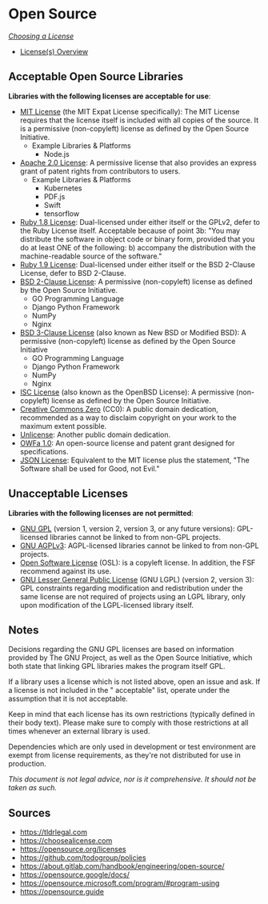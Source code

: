 # Open Source #

[*Choosing a License*](https://choosealicense.com)

- [License(s) Overview](https://choosealicense.com/licenses/)

## Acceptable Open Source Libraries ##

**Libraries with the following licenses are acceptable for use**:

- [MIT License](https://choosealicense.com/licenses/mit/) (the MIT Expat License specifically): The MIT License requires
  that the license itself is included with all copies of the source. It is a permissive (non-copyleft) license as
  defined by the Open Source Initiative.
    - Example Libraries & Platforms
        - Node.js
- [Apache 2.0 License](https://choosealicense.com/licenses/apache-2.0/): A permissive license that also provides an
  express grant of patent rights from contributors to users.
    - Example Libraries & Platforms
        - Kubernetes
        - PDF.js
        - Swift
        - tensorflow
- [Ruby 1.8 License](https://github.com/ruby/ruby/blob/ruby_1_8_6/COPYING): Dual-licensed under either itself or the
  GPLv2, defer to the Ruby License itself. Acceptable because of point 3b: "You may distribute the software in object
  code or binary form, provided that you do at least ONE of the following: b) accompany the distribution with the
  machine-readable source of the software."
- [Ruby 1.9 License](https://www.ruby-lang.org/en/about/license.txt): Dual-licensed under either itself or the BSD
  2-Clause License, defer to BSD 2-Clause.
- [BSD 2-Clause License](https://opensource.org/licenses/BSD-2-Clause): A permissive (non-copyleft) license as defined
  by the Open Source Initiative.
    - GO Programming Language
    - Django Python Framework
    - NumPy
    - Nginx
- [BSD 3-Clause License](https://opensource.org/licenses/BSD-3-Clause) (also known as New BSD or Modified BSD): A
  permissive (non-copyleft) license as defined by the Open Source Initiative
    - GO Programming Language
    - Django Python Framework
    - NumPy
    - Nginx
- [ISC License](https://opensource.org/licenses/ISC) (also known as the OpenBSD License): A permissive (non-copyleft)
  license as defined by the Open Source Initiative.
- [Creative Commons Zero](https://creativecommons.org/publicdomain/zero/1.0/) (CC0): A public domain dedication,
  recommended as a way to disclaim copyright on your work to the maximum extent possible.
- [Unlicense](https://unlicense.org/): Another public domain dedication.
- [OWFa 1.0](http://www.openwebfoundation.org/legal/the-owf-1-0-agreements/owfa-1-0): An open-source license and patent
  grant designed for specifications.
- [JSON License](https://www.json.org/license.html): Equivalent to the MIT license plus the statement, "The Software
  shall be used for Good, not Evil."

## Unacceptable Licenses ##

**Libraries with the following licenses are not permitted**:

- [GNU GPL](https://choosealicense.com/licenses/gpl-3.0/) (version 1, version 2, version 3, or any future versions):
  GPL-licensed libraries cannot be linked to from non-GPL projects.
- [GNU AGPLv3](https://choosealicense.com/licenses/agpl-3.0/): AGPL-licensed libraries cannot be linked to from non-GPL
  projects.
- [Open Software License](https://opensource.org/licenses/OSL-3.0) (OSL): is a copyleft license. In addition, the FSF
  recommend against its use.
- [GNU Lesser General Public License](https://choosealicense.com/licenses/lgpl-3.0/) (GNU LGPL) (version 2, version 3):
  GPL constraints regarding modification and redistribution under the same license are not required of projects using an
  LGPL library, only upon modification of the LGPL-licensed library itself.

## Notes ##

Decisions regarding the GNU GPL licenses are based on information provided by The GNU Project, as well as the Open
Source Initiative, which both state that linking GPL libraries makes the program itself GPL.

If a library uses a license which is not listed above, open an issue and ask. If a license is not included in the "
acceptable" list, operate under the assumption that it is not acceptable.

Keep in mind that each license has its own restrictions (typically defined in their body text). Please make sure to
comply with those restrictions at all times whenever an external library is used.

Dependencies which are only used in development or test environment are exempt from license requirements, as they're not
distributed for use in production.

*This document is not legal advice, nor is it comprehensive. It should not be taken as such.*

## Sources ##

- https://tldrlegal.com
- https://choosealicense.com
- https://opensource.org/licenses
- https://github.com/todogroup/policies
- https://about.gitlab.com/handbook/engineering/open-source/
- https://opensource.google/docs/
- https://opensource.microsoft.com/program/#program-using
- https://opensource.guide